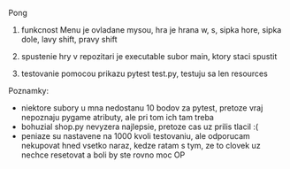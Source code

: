 Pong

1. funkcnost
Menu je ovladane mysou, hra je hrana w, s, sipka hore, sipka dole, lavy shift, pravy shift


2. spustenie hry
v repozitari je executable subor main, ktory staci spustit

3. testovanie
pomocou prikazu pytest test.py, testuju sa len resources



Poznamky:
- niektore subory u mna nedostanu 10 bodov za pytest, pretoze vraj nepoznaju pygame atributy, ale pri tom ich tam treba
- bohuzial shop.py nevyzera najlepsie, pretoze cas uz prilis tlacil :(
- peniaze su nastavene na 1000 kvoli testovaniu, ale odporucam nekupovat hned vsetko naraz, kedze ratam s tym, ze to clovek uz nechce resetovat a boli by ste rovno moc OP

